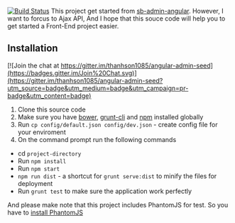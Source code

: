[![Build Status](https://travis-ci.org/thanhson1085/angular-admin-seed.svg)](https://travis-ci.org/thanhson1085/angular-admin-seed)
This project get started from [sb-admin-angular](https://github.com/start-angular/sb-admin-angular). However, I want to forcus to Ajax API, And I hope that this souce code will help you to get started a Front-End project easier.

## Installation

[![Join the chat at https://gitter.im/thanhson1085/angular-admin-seed](https://badges.gitter.im/Join%20Chat.svg)](https://gitter.im/thanhson1085/angular-admin-seed?utm_source=badge&utm_medium=badge&utm_campaign=pr-badge&utm_content=badge)
1. Clone this source code
2. Make sure you have [bower](http://bower.io/), [grunt-cli](https://www.npmjs.com/package/grunt-cli) and  [npm](https://www.npmjs.org/) installed globally
3. Run `cp config/default.json config/dev.json` - create config file for your enviroment
4. On the command prompt run the following commands
  - cd `project-directory`
  - Run `npm install`
  - Run `npm start`
  - `npm run dist` - a shortcut for `grunt serve:dist` to minify the files for deployment
  - Run `grunt test` to make sure the application work perfectly

And please make note that this project includes PhantomJS for test. So you have to [install PhantomJS](https://sonnguyen.ws/install-nodejs-phantomjs-casperjs-ubuntu-14-04/)

